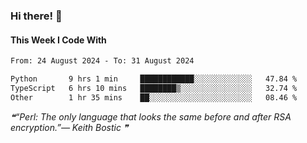 ### Hi there! 👋

#### This Week I Code With
<!--START_SECTION:waka-->

```txt
From: 24 August 2024 - To: 31 August 2024

Python       9 hrs 1 min     ████████████░░░░░░░░░░░░░   47.84 %
TypeScript   6 hrs 10 mins   ████████▒░░░░░░░░░░░░░░░░   32.74 %
Other        1 hr 35 mins    ██░░░░░░░░░░░░░░░░░░░░░░░   08.46 %
```

<!--END_SECTION:waka-->

<!--STARTS_HERE_QUOTE_README-->
<i>❝“Perl: The only language that looks the same before and after RSA encryption.”— Keith Bostic   ❞</i>
<!--ENDS_HERE_QUOTE_README-->
